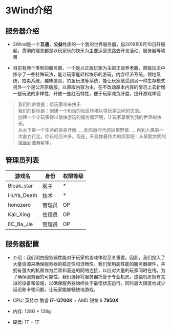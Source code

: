 # 3Wind介绍

## 服务器介绍

- 3Wind是一个**互通**，**公益**性质的一个我的世界服务器，自2019年6月10日开服起，贯彻的理念都是以玩家玩的快乐为主要运营思路去开发活动、服务器等项目

- 目前有两个类型的服务器，一个是以正版玩家为主的正版养老服，原版玩法中掺杂了一些特殊玩法，能让玩家能轻松快乐的游玩，内含经济系统，领地系统，拍卖系统，趣味道具，钓鱼玩法等系统，能让玩家感受到另一种生存模式  
    另外一个是公开原版服，以原版内容为主，在不改动原本内容的情况上去新增一些玩法的多样性，开放一些红石特性，便于玩家减负肝度，提升游戏体验

> 我们的宗旨是：给玩家带来快乐  
> 我们的目标是：创建一个和谐的社区环境以供玩家之间的交流。  
    创建一个让玩家得以愉快游玩的服务器环境，让玩家享受到我的世界的快乐。  
    从水下第一个生命的萌芽开始……到石器时代的巨型野兽……再到人类第一次直立行走，你已经历许多。现在，开启你最伟大的探索吧：从早期文明的摇篮到浩瀚星宇。

## 管理员列表

| 游戏名 |  身份 | 权限等级 |
| ----------- | ----------- | ----------- |
| Bleak_star | 服主 | * |
| HuYa_Death | 技术 | * |
| honozero | 管理员 | OP |
| Kail_Xing | 管理员 | OP |
| EC_Ba_Jie | 管理员 | OP |

## 服务器配置

- 介绍：我们明白服务器性能对于玩家的游戏体验至关重要。因此，我们投入了大量资源来确保服务器的稳定性和流畅性。我们使用高性能的服务器硬件，并拥有强大的机房作为后背和高速的网络连接，以应对大量的玩家同时在线。为了确保服务器的可靠性，我们选择将服务器托管于专业机房。这些机房拥有先进的设备和设施，以确保服务器始终处于最佳状态运行，同时最大限度地减少延迟和卡顿问题，让玩家能够畅快地游戏。

- CPU: 英特尔 酷睿 **i7-13700K**  + AMD 锐龙 9 **7950X**

- 内存: 128G + 128g

- 硬盘: 1T + 1T
